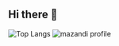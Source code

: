 ## Hi there 👋

<!--
**PGH0621/PGH0621** is a ✨ _special_ ✨ repository because its `README.md` (this file) appears on your GitHub profile.

Here are some ideas to get you started:

- 🔭 I’m currently working on ...
- 🌱 I’m currently learning ...
- 👯 I’m looking to collaborate on ...
- 🤔 I’m looking for help with ...
- 💬 Ask me about ...
- 📫 How to reach me: ...
- 😄 Pronouns: ...
- ⚡ Fun fact: ...
-->
![Top Langs](https://github-readme-stats.vercel.app/api/top-langs/?username=PGH0621&layout=compact&exclude_repo=forked-repo1,forked-repo2)
![mazandi profile](http://mazandi.herokuapp.com/api?rmsgh0621={rmsgh0621}&theme=dark)

